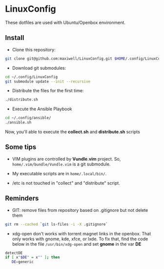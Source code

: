 LinuxConfig
===========

These dotfiles are used with Ubuntu/Openbox environment. 

Install
----------

* Clone this repository:

```bash
git clone git@github.com:maxiwell/LinuxConfig.git $HOME/.config/LinuxConfig
```

* Download git submodules:

```bash
cd ~/.config/LinuxConfig
git submodule update --init --recursive
```

* Distribute the files for the first time:

```bash
./distribute.sh
```

* Execute the Ansible Playbook

```bash
cd ~/.config/ansible/
./ansible.sh
```

Now, you'll able to execute the **collect.sh** and **distribute.sh** scripts

Some tips
----------

* VIM plugins are controlled by **Vundle.vim** project. So, ``home/.vim/bundle/Vundle.vim`` is a git submodule.  

* My executable scripts are in ``home/.local/bin/``.

* /etc is not touched in "collect" and "distribute" script.

Reminders
-----------

* GIT: remove files from repository based on .gitignore but not delete them

```bash
git rm --cached `git ls-files -i -X .gitignore`
```

* xdg-open don't works with torrent magnet links in the openbox. That only works with gnome, kde, xfce, or lxde.
To fix that, find the code below in the file ``/usr/bin/xdg-open`` and set **gnome**  in the var **DE** 

```bash    
detectDE
if [ x"$DE" = x"" ]; then
   DE=generic
```


